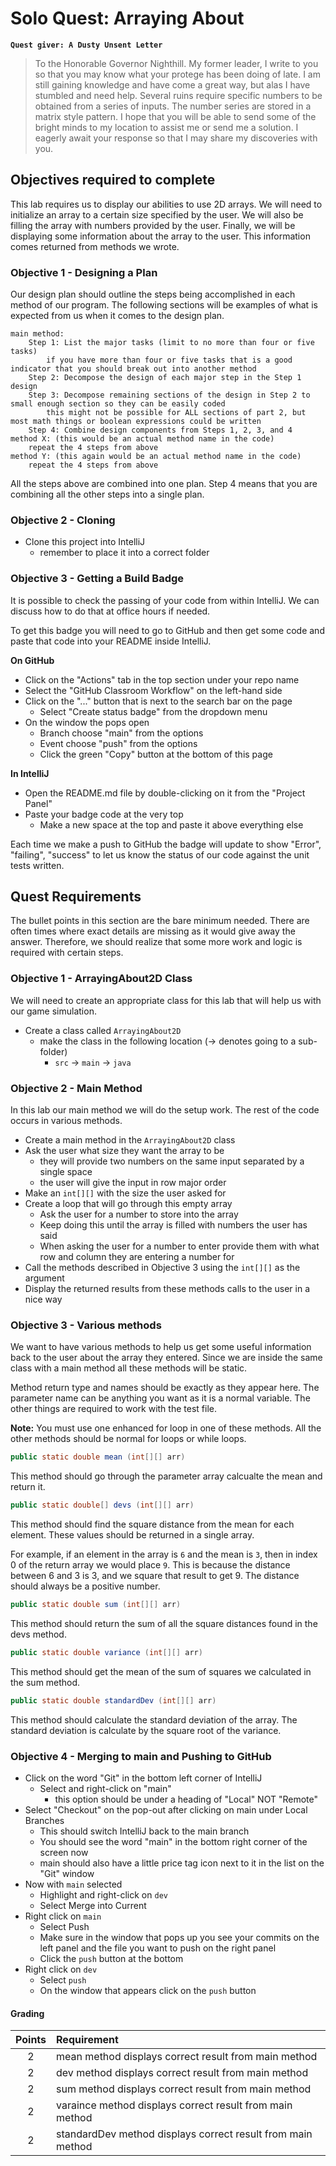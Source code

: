 # Solo Quest: Arraying About
**`Quest giver: A Dusty Unsent Letter`**
>To the Honorable Governor Nighthill.  My former leader, I write to you so that you may know what your protege has been doing of late.  I am still gaining knowledge and have come a great way, but alas I have stumbled and need help.  Several ruins require specific numbers to be obtained from a series of inputs.  The number series are stored in a matrix style pattern.  I hope that you will be able to send some of the bright minds to my location to assist me or send me a solution.  I eagerly await your response so that I may share my discoveries with you.

## Objectives required to complete
This lab requires us to display our abilities to use 2D arrays.  We will need to initialize an array to a certain size specified by the user.  We will also be filling the array with numbers provided by the user.  Finally, we will be displaying some information about the array to the user.  This information comes returned from methods we wrote.

### Objective 1 - Designing a Plan
Our design plan should outline the steps being accomplished in each method of our program.  The following sections will be examples of what is expected from us when it comes to the design plan.

```
main method:
    Step 1: List the major tasks (limit to no more than four or five tasks)
        if you have more than four or five tasks that is a good indicator that you should break out into another method
    Step 2: Decompose the design of each major step in the Step 1 design
    Step 3: Decompose remaining sections of the design in Step 2 to small enough section so they can be easily coded
        this might not be possible for ALL sections of part 2, but most math things or boolean expressions could be written
    Step 4: Combine design components from Steps 1, 2, 3, and 4
method X: (this would be an actual method name in the code)
    repeat the 4 steps from above
method Y: (this again would be an actual method name in the code)
    repeat the 4 steps from above
```

All the steps above are combined into one plan.  Step 4 means that you are combining all the other steps into a single plan.

### Objective 2 - Cloning
- Clone this project into IntelliJ
    - remember to place it into a correct folder

### Objective 3 - Getting a Build Badge
It is possible to check the passing of your code from within IntelliJ.  We can discuss how to do that at office hours if needed.

To get this badge you will need to go to GitHub and then get some code and paste that code into your README inside IntelliJ.

**On GitHub**
- Click on the "Actions" tab in the top section under your repo name
- Select the "GitHub Classroom Workflow" on the left-hand side
- Click on the "..." button that is next to the search bar on the page
    - Select "Create status badge" from the dropdown menu
- On the window the pops open
    - Branch choose "main" from the options
    - Event choose "push" from the options
    - Click the green "Copy" button at the bottom of this page

**In IntelliJ**
- Open the README.md file by double-clicking on it from the "Project Panel"
- Paste your badge code at the very top
    - Make a new space at the top and paste it above everything else

Each time we make a push to GitHub the badge will update to show "Error", "failing", "success" to let us know the status of our code against the unit tests written.

## Quest Requirements
The bullet points in this section are the bare minimum needed.  There are often times where exact details are missing as it would give away the answer.  Therefore, we should realize that some more work and logic is required with certain steps.

### Objective 1 - ArrayingAbout2D Class
We will need to create an appropriate class for this lab that will help us with our game simulation.

- Create a class called `ArrayingAbout2D`
    - make the class in the following location (-> denotes going to a sub-folder)
        - `src` -> `main` -> `java`

### Objective 2 - Main Method
In this lab our main method we will do the setup work.  The rest of the code occurs in various methods.

- Create a main method in the `ArrayingAbout2D` class
- Ask the user what size they want the array to be
    - they will provide two numbers on the same input separated by a single space
    - the user will give the input in row major order
- Make an `int[][]` with the size the user asked for
- Create a loop that will go through this empty array
    - Ask the user for a number to store into the array
    - Keep doing this until the array is filled with numbers the user has said
    - When asking the user for a number to enter provide them with what row and column they are entering a number for
- Call the methods described in Objective 3 using the `int[][]` as the argument
- Display the returned results from these methods calls to the user in a nice way

### Objective 3 - Various methods
We want to have various methods to help us get some useful information back to the user about the array they entered.  Since we are inside the same class with a main method all these methods will be static.

Method return type and names should be exactly as they appear here.  The parameter name can be anything you want as it is a normal variable.  The other things are required to work with the test file.

**Note:** You must use one enhanced for loop in one of these methods.  All the other methods should be normal for loops or while loops.

```Java
public static double mean (int[][] arr)
```
This method should go through the parameter array calcualte the mean and return it.

```Java
public static double[] devs (int[][] arr)
```
This method should find the square distance from the mean for each element.  These values should be returned in a single array.

For example, if an element in the array is `6` and the mean is `3`, then in index 0 of the return array we would place `9`.  This is because the distance between 6 and 3 is 3, and we square that result to get 9.  The distance should always be a positive number.

```Java
public static double sum (int[][] arr)
```
This method should return the sum of all the square distances found in the devs method.

```Java
public static double variance (int[][] arr)
```
This method should get the mean of the sum of squares we calculated in the sum method.

```Java
public static double standardDev (int[][] arr)
```
This method should calculate the standard deviation of the array.  The standard deviation is calculate by the square root of the variance.

### Objective 4 - Merging to main and Pushing to GitHub
- Click on the word "Git" in the bottom left corner of IntelliJ
    - Select and right-click on "main"
        - this option should be under a heading of "Local" NOT "Remote"
- Select "Checkout" on the pop-out after clicking on main under Local Branches
    - This should switch IntelliJ back to the main branch
    - You should see the word "main" in the bottom right corner of the screen now
    - main should also have a little price tag icon next to it in the list on the "Git" window
- Now with `main` selected
    - Highlight and right-click on `dev`
    - Select Merge into Current
- Right click on `main`
    - Select Push
    - Make sure in the window that pops up you see your commits on the left panel and the file you want to push on the right panel
    - Click the `push` button at the bottom
- Right click on `dev`
    - Select `push`
    - On the window that appears click on the `push` button

#### Grading
|   Points     |   Requirement                                       |
| :----------: |:--------------------------------------------------- |
| 2          | mean method displays correct result from main method |
| 2          | dev method displays correct result from main method |
| 2          | sum method displays correct result from main method |
| 2          | varaince method displays correct result from main method |
| 2          | standardDev method displays correct result from main method |
